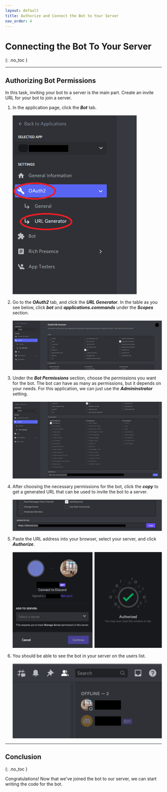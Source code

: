```yaml
---
layout: default
title: Authorize and Connect the Bot to Your Server
nav_order: 4
---
```


# Connecting the Bot To Your Server
{: .no_toc }

---

## Authorizing Bot Permissions
In this task, inviting your bot to a server is the main part. Create an invite URL for your bot to join a server.

1. In the application page, click the ***Bot*** tab.<br><br>![newApplication1](../graphics/createapplication2.png)<br>

2. Go to the _**OAuth2**_ tab, and click the _**URL Generator**_. In the table as you see below, click  ***bot*** and ***applications.commands*** under the _**Scopes**_ section.<br><br>![newApplication1](../graphics/authBot.png)<br>

3. Under the ***Bot Permissions*** section, choose the permissions you want for the bot. The bot can have as many as permissions, but it depends on your needs. For this application, we can just use the ***Admininstrator*** setting.<br><br>![newApplication1](../graphics/authBot2.png)<br>

4. After choosing the necessary permissions for the bot, click the _**copy**_ to get a generated URL that can be used to invite the bot to a server.<br><br>![newApplication1](../graphics/authorization4.png)<br>

5. Paste the URL address into your browser, select your server, and click _**Authorize**_.<br><br>![newApplication1](../graphics/authorization5.png)<br>

6. You should be able to see the bot in your server on the users list.<br><br>![newApplication1](../graphics/authorization6.png)

---

## Conclusion
{: .no_toc }

Congratulations! Now that we've joined the bot to our server, we can start writing the code for the bot.